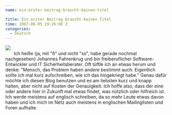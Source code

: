 ```yaml
---
name: ein-erster-beitrag-braucht-keinen-titel

title: Ein erster Beitrag braucht keinen Titel
time: 2007-06-05 19:26:00 Z
categories:
  - Deutsch
---
```


<img style="margin: 0pt 10px 10px 0pt; float: left; cursor: pointer;" src="/assets/archived_posts/johannes1_5c2f3888.jpg" border="0" /><br />Ich heiße (ja, mit "ß" und nicht "ss", habe gerade nochmal nachgesehen) Johannes Fahrenkrug und bin freiberuflicher Software-Entwickler und IT Sicherheitsberater. Oft tüftle ich an etwas herum und denke: "Mensch, das Problem haben andere bestimmt auch: Eigentlich sollte ich mal kurz aufschreiben, wie ich das hingekriegt habe."
Genau dafür möchte ich diesen Blog benutzen und es am liebsten kurz und knapp halten, aber nicht auf Kosten der Genauigkeit. Ich hoffe also, dass der eine oder andere hier in Zukunft mal etwas findet, was nützlich oder hilfreich ist.
Ich werde meistens auf englisch schreiben, da so mehr Leute etwas davon haben und ich mich im Netz auch meistens in englischen Mailinglisten und Foren aufhalte.
